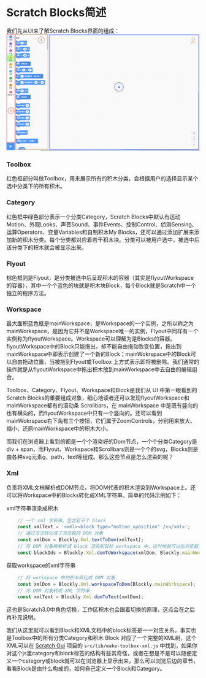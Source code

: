 # Scratch Blocks简述
我们先从UI来了解Scratch Blocks界面的组成：
<img src='./img/scratch-blocks.png'/>

### Toolbox
红色框部分叫做Toolbox，用来展示所有的积木分类，会根据用户的选择显示某个选中分类下的所有积木。
### Category
红色框中绿色部分表示一个分类Category，Scratch Blocks中默认有运动Motion、外观Looks、声音Sound、事件Events、控制Control、侦测Sensing、运算Operators、变量Variables和自制积木My Blocks，还可以通过添加扩展来添加新的积木分类。每个分类都对应着若干积木块。分类可以被用户选中，被选中后该分类下的积木就会被显示出来。
### Flyout
棕色框则是Flyout，是分类被选中后呈现积木的容器（其实是flyoutWorkspace 的容器），其中一个个蓝色的块就是积木块Block，每个Block就是Scratch中一个独立的程序方法。
### Workspace
最大面积蓝色框是mainWorkspace，是Workspace的一个实例，之所以称之为mainWorkspace，是因为它并不是Workspace唯一的实例，Flyout中同样有一个实例称为flyoutWorkspace。Workspace可以理解为是Blocks的容器。flyoutWorkspace中的Block只能拖出，却不能自由拖动改变位置，拖出到mainWorkspace中即表示创建了一个新的Block；mainWokrspace中的Block可以自由拖动位置，当被拖到Flyout或Toolbox 上方式表示即将被删除。我们通常的操作就是从flyoutWorkspace中拖出积木放到mainWorkspace中去自由的编辑组合。

Toolbox、Category、Flyout、Workspace和Block是我们从 UI 中第一眼看到的Scratch Blocks的重要组成对象，细心地读者还可以发现flyoutWorkspace和mainWorkspace都有的滚动条 Scrollbars，在 mainWorkspace 中是既有竖向的也有横向的，而flyoutWorkspace中只有一个竖向的。还可以看到mainWokrspace右下角有三个按钮，它们属于ZoomControls，分别用来放大、缩小、还原mainWorkspace中的积木大小。

而我们在浏览器上看到的都是一个个渲染好的Dom节点，一个个分类Category是div + span，而Flyout、Workspace和Scrollbars则是一个个的svg，Blocks则是由各种svg元素g、path、text等组成。那么这些节点是怎么渲染的呢？

### Xml
负责将XML文档解析成DOM节点，将DOM代表的积木渲染到Workspace上。还可以将Workspace中的Blocks转化成XML字符串。简单的代码示例如下：

xml字符串渲染成积木
```javascript
    // 一个 xml 字符串，包含若干个 block
    const xmlText = '<xml><block type="motion_xposition" /></xml>';
    // 通过方法转化成了浏览器的 DOM 对象
    const xmlDom = Blockly.Xml.textToDom(xmlText);
    // 将 DOM 对象再解析成 block 渲染到目标 workspace 中，这时候就可以在浏览器上看到积木块了
    const blockIds = Blockly.Xml.domToWorkspace(xmlDom, Blockly.mainWorkspace);
```
获取workspace的xml字符串
``` javascript
    // 将 workspace 中的积木转化成 DOM 对象
    const xmlDom = Blockly.Xml.workspaceToDom(Blockly.mainWorkspace);
    // 将 DOM 对象转成 XML 字符串
    const xmlText = Blockly.Xml.domToText(xmlDom);
```

这也是Scratch3.0中角色切换，工作区积木也会跟着切换的原理，这点会在之后再补充说明。

我们从这里就可以看到Block和XML文档中的block标签是一一对应关系，事实也是Toolbox中的所有分类Category和积木 Block 对应了一个完整的XML树，这个XML可以在 [Scratch Gui](https://github.com/LLK/scratch-gui/blob/develop/src/lib/make-toolbox-xml.js) 项目的 `src/lib/make-toolbox-xml.js` 中找到，如果你对这个js里category和block标签的结构有些其奇怪，或者在想是不是可以随便定义一个category或block就可以在浏览器上显示出来，那么可以浏览后边的章节，看看Block是由什么构成的，如何自己定义一个Block和Category。
